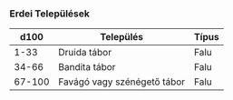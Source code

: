 ﻿### Erdei Települések

| d100 | Település | Típus |
| ---- | --------- | ----- |
| 1-33 | Druida tábor  | Falu |
| 34-66 | Bandita tábor | Falu |
| 67-100 | Favágó vagy szénégető tábor | Falu |
